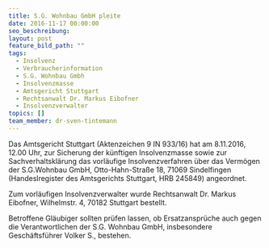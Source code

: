 ```yaml
---
title: S.G. Wohnbau GmbH pleite
date: 2016-11-17 00:00:00
seo_beschreibung:
layout: post
feature_bild_path: ""
tags:
  - Insolvenz
  - Verbraucherinformation
  - S.G. Wohnbau Gmbh
  - Insolvenzmasse
  - Amtsgericht Stuttgart
  - Rechtsanwalt Dr. Markus Eibofner
  - Insolvenzverwalter
topics: []
team_member: dr-sven-tintemann
---
```



Das Amtsgericht Stuttgart (Aktenzeichen 9 IN 933/16) hat am 8.11.2016, 12.00 Uhr, zur Sicherung der künftigen Insolvenzmasse sowie zur Sachverhaltsklärung das vorläufige Insolvenzverfahren über das Vermögen der S.G.Wohnbau GmbH, Otto-Hahn-Straße 18, 71069 Sindelfingen (Handeslregister des Amtsgerichts Stuttgart, HRB 245849) angeordnet.

Zum vorläufigen Insolvenzverwalter wurde Rechtsanwalt Dr. Markus Eibofner, Wilhelmstr. 4, 70182 Stuttgart bestellt.

Betroffene Gläubiger sollten prüfen lassen, ob Ersatzansprüche auch gegen die Verantwortlichen der S.G. Wohnbau GmbH, insbesondere Geschäftsführer Volker S., bestehen.